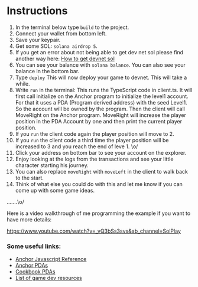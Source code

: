 # Instructions

1. In the terminal below type `build` to the project.
2. Connect your wallet from bottom left.
3. Save your keypair.
4. Get some SOL: `solana airdrop 5`.
5. If you get an error about not being able to get dev net sol please find another way here: [How to get devnet sol](https://solana.com/developers/guides/getstarted/solana-token-airdrop-and-faucets)
6. You can see your balance with `solana balance`. You can also see your balance in the bottom bar.
7. Type `deploy` This will now deploy your game to devnet. This will take a while.
8. Write `run` in the terminal: This runs the TypeScript code in client.ts.
   It will first call initialize on the Anchor program to initialize the level1 account.
   For that it uses a PDA (Program derived address) with the seed Level1.
   So the account will be owned by the program.
   Then the client will call MoveRight on the Anchor program.
   MoveRight will increase the player position in the PDA Account by one and then print the current player position.
9. If you `run` the client code again the player position will move to 2.
10. If you `run` the client code a third time the player position will be increased to 3 and you reach the end of leve 1. \o/
11. Click your address on bottom bar to see your account on the explorer.
12. Enjoy looking at the logs from the transactions and see your little character starting his journey.
13. You can also replace `moveRight` with `moveLeft` in the client to walk back to the start.
14. Think of what else you could do with this and let me know if you can come up with some game ideas.

.......\o/

Here is a video walkthrough of me programming the example if you want to have more details:

https://www.youtube.com/watch?v=_vQ3bSs3svs&ab_channel=SolPlay

### Some useful links:

- [Anchor Javascript Reference](https://docs.solana.com/developing/clients/javascript-reference)
- [Anchor PDAs](https://book.anchor-lang.com/anchor_in_depth/PDAs.html)
- [Cookbook PDAs](https://solanacookbook.com/core-concepts/pdas.html#generating-pdas)
- [List of game dev resources](https://x.com/SolPlay_jonas/status/1731776024310903087?s=20)
